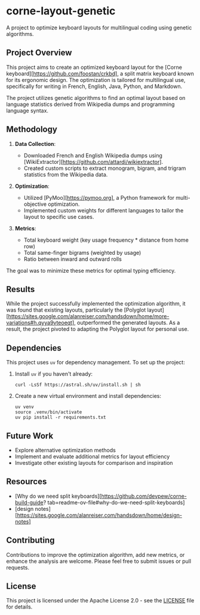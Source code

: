 # corne-layout-genetic

A project to optimize keyboard layouts for multilingual coding using genetic algorithms.

## Project Overview

This project aims to create an optimized keyboard layout for the [Corne keyboard][https://github.com/foostan/crkbd], a split matrix keyboard known for its ergonomic design. The optimization is tailored for multilingual use, specifically for writing in French, English, Java, Python, and Markdown.

The project utilizes genetic algorithms to find an optimal layout based on language statistics derived from Wikipedia dumps and programming language syntax.

## Methodology

1. **Data Collection**: 
   - Downloaded French and English Wikipedia dumps using [WikiExtractor][https://github.com/attardi/wikiextractor].
   - Created custom scripts to extract monogram, bigram, and trigram statistics from the Wikipedia data.

2. **Optimization**:
   - Utilized [PyMoo][https://pymoo.org], a Python framework for multi-objective optimization.
   - Implemented custom weights for different languages to tailor the layout to specific use cases.

3. **Metrics**:
   - Total keyboard weight (key usage frequency * distance from home row)
   - Total same-finger bigrams (weighted by usage)
   - Ratio between inward and outward rolls

The goal was to minimize these metrics for optimal typing efficiency.

## Results

While the project successfully implemented the optimization algorithm, it was found that existing layouts, particularly the [Polyglot layout][https://sites.google.com/alanreiser.com/handsdown/home/more-variations#h.qyya9vteoeqt], outperformed the generated layouts. As a result, the project pivoted to adapting the Polyglot layout for personal use.

## Dependencies

This project uses `uv` for dependency management. To set up the project:

1. Install `uv` if you haven't already:
   ```
   curl -LsSf https://astral.sh/uv/install.sh | sh
   ```

2. Create a new virtual environment and install dependencies:
   ```
   uv venv
   source .venv/bin/activate
   uv pip install -r requirements.txt
   ```

## Future Work

- Explore alternative optimization methods
- Implement and evaluate additional metrics for layout efficiency
- Investigate other existing layouts for comparison and inspiration

## Resources

- [Why do we need split keyboards][https://github.com/devpew/corne-build-guide?
tab=readme-ov-file#why-do-we-need-split-keyboards]
- [design notes][https://sites.google.com/alanreiser.com/handsdown/home/design-notes]

## Contributing

Contributions to improve the optimization algorithm, add new metrics, or enhance the analysis are welcome. Please feel free to submit issues or pull requests.

## License

This project is licensed under the Apache License 2.0 - see the [LICENSE](LICENSE) file for details.

